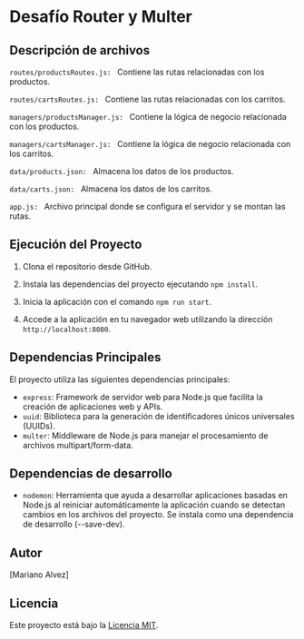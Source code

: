# Desafío Router y Multer



## Descripción de archivos

`routes/productsRoutes.js: ` Contiene las rutas relacionadas con los productos.

`routes/cartsRoutes.js: ` Contiene las rutas relacionadas con los carritos.

`managers/productsManager.js: ` Contiene la lógica de negocio relacionada con los productos.

`managers/cartsManager.js: ` Contiene la lógica de negocio relacionada con los carritos.

`data/products.json: ` Almacena los datos de los productos.

`data/carts.json: ` Almacena los datos de los carritos.

`app.js: ` Archivo principal donde se configura el servidor y se montan las rutas.


## Ejecución del Proyecto

1. Clona el repositorio desde GitHub.

2. Instala las dependencias del proyecto ejecutando `npm install`.

3. Inicia la aplicación con el comando `npm run start`.

4. Accede a la aplicación en tu navegador web utilizando la dirección `http://localhost:8080`.

## Dependencias Principales

El proyecto utiliza las siguientes dependencias principales:

- `express`: Framework de servidor web para Node.js que facilita la creación de aplicaciones web y APIs.
- `uuid`: Biblioteca para la generación de identificadores únicos universales (UUIDs).
- `multer`: Middleware de Node.js para manejar el procesamiento de archivos multipart/form-data.


## Dependencias de desarrollo

- `nodemon`: Herramienta que ayuda a desarrollar aplicaciones basadas en Node.js al reiniciar automáticamente la aplicación cuando se detectan cambios en los archivos del proyecto. Se instala como una dependencia de desarrollo (--save-dev).

## Autor

[Mariano Alvez]

## Licencia

Este proyecto está bajo la [Licencia MIT](LICENSE).
